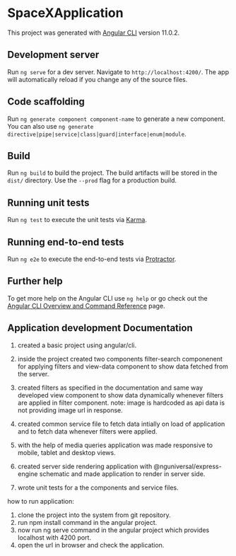 # SpaceXApplication

This project was generated with [Angular CLI](https://github.com/angular/angular-cli) version 11.0.2.

## Development server

Run `ng serve` for a dev server. Navigate to `http://localhost:4200/`. The app will automatically reload if you change any of the source files.

## Code scaffolding

Run `ng generate component component-name` to generate a new component. You can also use `ng generate directive|pipe|service|class|guard|interface|enum|module`.

## Build

Run `ng build` to build the project. The build artifacts will be stored in the `dist/` directory. Use the `--prod` flag for a production build.

## Running unit tests

Run `ng test` to execute the unit tests via [Karma](https://karma-runner.github.io).

## Running end-to-end tests

Run `ng e2e` to execute the end-to-end tests via [Protractor](http://www.protractortest.org/).

## Further help

To get more help on the Angular CLI use `ng help` or go check out the [Angular CLI Overview and Command Reference](https://angular.io/cli) page.

## Application development Documentation 

1. created a basic project using angular/cli.

2. inside the project created two components filter-search componenent for applying filters and view-data component to show data fetched from the server.

3. created filters as specified in the documentation and same way developed view component to show data dynamically whenever filters are applied in filter component.
   note: image is hardcoded as api data is not providing image url in response.

4. created common service file to fetch data intially on load of application and to fetch data whenever filters were applied.   

4. with the help of media queries application was made responsive to mobile, tablet and desktop views.

5. created server side rendering application with @nguniversal/express-engine schematic and made application to render in server side.

6. wrote unit tests for a the components and service files.

how to run application:

1. clone the project into the system from git repository.
2. run npm install command in the angular project.
3. now run ng serve command in the angular project which provides localhost with 4200 port.
4. open the url in browser and check the application.